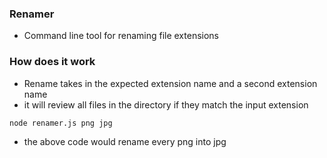 ### Renamer

- Command line tool for renaming file extensions

### How does it work

- Rename takes in the expected extension name and a second extension name
- it will review all files in the directory if they match the input extension

`node renamer.js png jpg`

- the above code would rename every png into jpg
